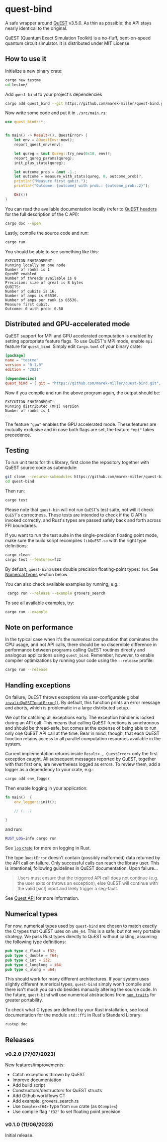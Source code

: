 # quest-bind

A safe wrapper around [QuEST](https://github.com/QuEST-Kit/QuEST/) v3.5.0. As
thin as possible: the API stays nearly identical to the original.

QuEST (Quantum Exact Simulation Toolkit) is a no-fluff, bent-on-speed quantum
circuit simulator. It is distributed under MIT License.

## How to use it

Initialize a new binary crate:

```sh
cargo new testme
cd testme/
```

Add `quest-bind` to your project's dependencies

```sh
cargo add quest_bind --git https://github.com/marek-miller/quest-bind.git
```

Now write some code and put it in `./src/main.rs`:

```rust
use quest_bind::*;


fn main() -> Result<(), QuestError> {
    let env = &QuestEnv::new();
    report_quest_env(env);

    let qureg = &mut Qureg::try_new(0x10, env)?;
    report_qureg_params(qureg);
    init_plus_state(qureg);

    let outcome_prob = &mut -1.;
    let outcome = measure_with_stats(qureg, 0, outcome_prob)?;
    println!("Measure first qubit.");
    println!("Outcome: {outcome} with prob.: {outcome_prob:.2}");

    Ok(())
}
```

You can read the available documentation locally (refer to
[QuEST headers](https://github.com/QuEST-Kit/QuEST/blob/v3.5.0/QuEST/include/QuEST.h)
for the full description of the C API):

```sh
cargo doc --open
```

Lastly, compile the source code and run:

```sh
cargo run
```

You should be able to see something like this:

```text
EXECUTION ENVIRONMENT:
Running locally on one node
Number of ranks is 1
OpenMP enabled
Number of threads available is 8
Precision: size of qreal is 8 bytes
QUBITS:
Number of qubits is 16.
Number of amps is 65536.
Number of amps per rank is 65536.
Measure first qubit.
Outcome: 0 with prob: 0.50
```

## Distributed and GPU-accelerated mode

QuEST support for MPI and GPU accelerated computation is enabled by setting
appropriate feature flags. To use QuEST's MPI mode, enable `mpi` feature for
`quest_bind`. Simply edit `Cargo.toml` of your binary crate:

```toml
[package]
name = "testme"
version = "0.1.0"
edition = "2021"

[dependencies]
quest_bind = { git = "https://github.com/marek-miller/quest-bind.git", features = ["mpi",] }
```

Now if you compile and run the above program again, the output should be:

```text
EXECUTION ENVIRONMENT:
Running distributed (MPI) version
Number of ranks is 1
...
```

The feature `"gpu"` enables the GPU accelerated mode. These features are
mutually exclusive and in case both flags are set, the feature `"mpi"` takes
precedence.

## Testing

To run unit tests for this library, first clone the repository together with
QuEST source code as submodule:

```sh
git clone --recurse-submodules https://github.com/marek-miller/quest-bind.git
cd quest-bind
```

Then run:

```sh
cargo test
```

Please note that `quest-bin` will not run `QuEST`'s test suite, not will it
check `QuEST`'s correctness. These tests are intended to check if the C API is
invoked correctly, and Rust's types are passed safely back and forth across FFI
boundaries.

If you want to run the test suite in the single-precision floating point mode,
make sure the build script recompiles `libQuEST.so` with the right type
definitions:

```sh
cargo clean
cargo test --features=f32
```

By defualt, `quest-bind` uses double precision floating-point types: `f64`. See
[Numercal types](#numerical-types) section below.

You can also check available examples by running, e.g.:

```sh
 cargo run --release --example grovers_search
```

To see all available examples, try:

```sh
cargo run --example
```

## Note on performance

In the typical case when it's the numerical computation that dominates the CPU
usage, and not API calls, there should be no discernible difference in
performance between programs calling QuEST routines directly and analogous
applications using `quest_bind`. Remember, however, to enable compiler
optimizations by running your code using the `--release` profile:

```sh
cargo run --release
```

## Handling exceptions

On failure, QuEST throws exceptions via user-configurable global
[`invalidQuESTInputError()`](https://quest-kit.github.io/QuEST/group__debug.html#ga51a64b05d31ef9bcf6a63ce26c0092db).
By default, this function prints an error message and aborts, which is
problematic in a large distributed setup.

We opt for catching all exceptions early. The exception handler is locked during
an API call. This means that calling QuEST functions is synchronous and should
be thread-safe, but comes at the expense of being able to run only one QuEST API
call at the time. Bear in mind, though, that each QuEST function retains access
to all parallel computation resources available in the system.

Current implementation returns inside `Result<_, QuestError>` only the first
exception caught. All subsequent messages reported by QuEST, together with that
first one, are nevertheless logged as errors. To review them, add a logger as a
dependency to your crate, e.g.:

```sh
cargo add env_logger
```

Then enable logging in your application:

```rust
fn main()  {
    env_logger::init();

    // (...)

}
```

and run:

```sh
RUST_LOG=info cargo run
```

See [`log` crate](https://docs.rs/log/latest/log/) for more on logging in Rust.

The type `QuestError` doesn't contain (possibly malformed) data returned by the
API call on failure. Only successful calls can reach the library user. This is
intentional, following guidelines in QuEST documentation. Upon failure...

> Users must ensure that the triggered API call does not continue (e.g. the user
> exits or throws an exception), else QuEST will continue with the valid [sic!]
> input and likely trigger a seg-fault.

See
[Quest API](https://quest-kit.github.io/QuEST/group__debug.html#ga51a64b05d31ef9bcf6a63ce26c0092db)
for more information.

## Numerical types

For now, numerical types used by `quest-bind` are chosen to match exactly the C
types that QuEST uses on `x86_64`. This is a safe, but not very portable
strategy. We pass Rust types directly to QuEST without casting, assuming the
following type definitions:

```rust
pub type c_float = f32;
pub type c_double = f64;
pub type c_int = i32;
pub type c_longlong = i64;
pub type c_ulong = u64;
```

This should work for many different architectures. If your system uses slightly
different numerical types, `quest-bind` simply won't compile and there isn't
much you can do besides manually altering the source code. In the future,
`quest-bind` will use numerical abstractions from
[`num_traits`](https://docs.rs/num-traits/latest/num_traits/) for greater
portability.

To check what C types are defined by your Rust installation, see local
documentation for the module `std::ffi` in Rust's Standard Library:

```sh
rustup doc
```

## Releases

### v0.2.0 (??/07/2023)

New features/improvements:

- Catch exceptions thrown by QuEST
- Improve documentation
- Add build script
- Constructors/destructors for QuEST structs
- Add Github workflows CT
- Add example: grovers_search.rs
- Use `Complex<f64>` type from `num` crate (as `QComplex`)
- Use compile flag `"f32"` to set floating point precision

### v0.1.0 (11/06/2023)

Initial release.
